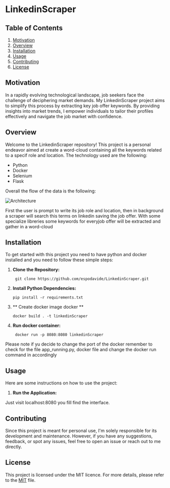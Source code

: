 # LinkedinScraper
## Table of Contents
1. [Motivation](#motivation)
2. [Overview](#overview)
3. [Installation](#installation)
4. [Usage](#usage)
6. [Contributing](#contributing)
7. [License](#license)

## Motivation
In a rapidly evolving technological landscape, job seekers face the challenge of deciphering market demands. My LinkedinScraper project aims to simplify this process by extracting key job offer keywords. By providing insights into market trends, I empower individuals to tailor their profiles effectively and navigate the job market with confidence.

## Overview

Welcome to the LinkedinScraper repository! This project is a personal endeavor aimed at create a word-cloud containing all the keywords related to a specif role and location. The technology used are the following:

* Python
* Docker
* Selenium
* Flask

Overall the flow of the data is the following:

![Architecture](AirQaulityLight.png)


First the user is prompt to write its job role and location, then in background a scraper will search this terms on linkedin saving the job offer. With some specialize libreries some keywords for everyjob offer will be extracted and gather in a word-cloud

## Installation

To get started with this project you need to have python and docker installed  and  you need to follow these simple steps:

1. **Clone the Repository:**
   
        git clone https://github.com/espodavide/LinkedinScraper.git
2. **Install Python Dependencies:**

       pip install -r requirements.txt

3. ** Create docker image docker **

       docker build . -t linkedinScraper 
   
4. **Run docker container:**

        docker run -p 8080:8080 linkedinScraper

Please note if yu decide to change the port of the docker remember to check for the file app_running.py, docker file and change the docker run command in accordingly
  
  
    


## Usage

Here are some instructions on how to use the project:

1. **Run the Application:**
   
Just visit localhost:8080 you fill find the interface. 


## Contributing

Since this project is meant for personal use, I'm solely responsible for its development and maintenance. However, if you have any suggestions, feedback, or spot any issues, feel free to open an issue or reach out to me directly.

## License
This project is licensed under the MIT licence. For more details, please refer to the [MIT](https://choosealicense.com/licenses/mit/) file.


